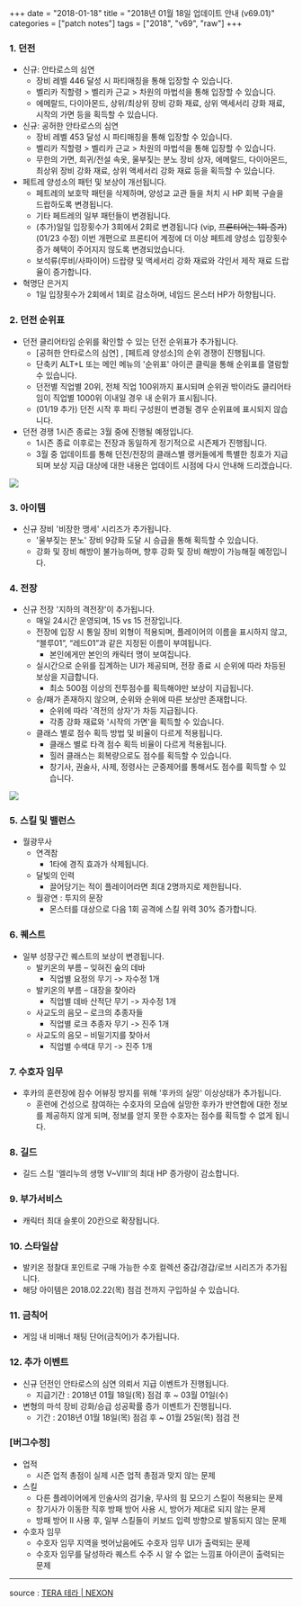 +++
date = "2018-01-18"
title = "2018년 01월 18일 업데이트 안내 (v69.01)"
categories = ["patch notes"]
tags = ["2018", "v69", "raw"]
+++

### 1. 던전
- 신규: 안타로스의 심연
  - 장비 레벨 446 달성 시 파티매칭을 통해 입장할 수 있습니다.
  - 벨리카 직할령 > 벨리카 근교 > 차원의 마법석을 통해 입장할 수 있습니다.
  - 에메랄드, 다이아몬드, 상위/최상위 장비 강화 재료, 상위 액세서리 강화 재료, 시작의 가면 등을 획득할 수 있습니다.
- 신규: 공허한 안타로스의 심연
  - 장비 레벨 453 달성 시 파티매칭을 통해 입장할 수 있습니다.
  - 벨리카 직할령 > 벨리카 근교 > 차원의 마법석을 통해 입장할 수 있습니다.
  - 무한의 가면, 희귀/전설 속옷, 울부짖는 분노 장비 상자, 에메랄드, 다이아몬드, 최상위 장비 강화 재료, 상위 액세서리 강화 재료 등을 획득할 수 있습니다.
- 페트레 양성소의 패턴 및 보상이 개선됩니다.
  - 페트레의 보호막 패턴을 삭제하며, 양성교 교관 들을 처치 시 HP 회복 구슬을 드랍하도록 변경됩니다.
  - 기타 페트레의 일부 패턴들이 변경됩니다.
  - (추가)일일 입장횟수가 3회에서 2회로 변경됩니다 (vip, ~~프론티어는 1회 증가~~) (01/23 수정) 이번 개편으로 프론티어 계정에 더 이상 페트레 양성소 입장횟수 증가 혜택이 주어지지 않도록 변경되었습니다.
  - 보석류(루비/사파이어) 드랍량 및 액세서리 강화 재료와 각인서 제작 재료 드랍율이 증가합니다.
- 혁명단 은거지
  - 1일 입장횟수가 2회에서 1회로 감소하며, 네임드 몬스터 HP가 하향됩니다.

### 2. 던전 순위표
- 던전 클리어타임 순위를 확인할 수 있는 던전 순위표가 추가됩니다.
  - [공허한 안타로스의 심연] , [페트레 양성소]의 순위 경쟁이 진행됩니다.
  - 단축키 ALT+L 또는 메인 메뉴의 '순위표' 아이콘 클릭을 통해 순위표를 열람할 수 있습니다.
  - 던전별 직업별 20위, 전체 직업 100위까지 표시되며 순위권 밖이라도 클리어타임이 직업별 1000위 이내일 경우 내 순위가 표시됩니다.
  - (01/19 추가) 던전 시작 후 파티 구성원이 변경될 경우 순위표에 표시되지 않습니다.
- 던전 경쟁 1시즌 종료는 3월 중에 진행될 예정입니다.
  - 1시즌 종료 이후로는 전장과 동일하게 정기적으로 시즌제가 진행됩니다.
  - 3월 중 업데이트를 통해 던전/전장의 클래스별 랭커들에게 특별한 칭호가 지급되며 보상 지급 대상에 대한 내용은 업데이트 시점에 다시 안내해 드리겠습니다.

![](https://seraphinush-gaming.github.io/mysterium/images/patch-notes/2018-01-18-1.png)

### 3. 아이템
- 신규 장비 '비장한 맹세' 시리즈가 추가됩니다.
  - '울부짖는 분노' 장비 9강화 도달 시 승급을 통해 획득할 수 있습니다.
  - 강화 및 장비 해방이 불가능하며, 향후 강화 및 장비 해방이 가능해질 예정입니다.

### 4. 전장
- 신규 전장 '지하의 격전장'이 추가됩니다.
  - 매일 24시간 운영되며, 15 vs 15 전장입니다.
  - 전장에 입장 시 통일 장비 외형이 적용되며, 플레이어의 이름을 표시하지 않고, “블루01”, “레드01”과 같은 지정된 이름이 부여됩니다.
    - 본인에게만 본인의 캐릭터 명이 보여집니다.
  - 실시간으로 순위를 집계하는 UI가 제공되며, 전장 종료 시 순위에 따라 차등된 보상을 지급합니다.
    - 최소 500점 이상의 전투점수를 획득해야만 보상이 지급됩니다.
  - 승/패가 존재하지 않으며, 순위와 순위에 따른 보상만 존재합니다.
    - 순위에 따라 '격전의 상자'가 차등 지급됩니다.
    - 각종 강화 재료와 '시작의 가면'을 획득할 수 있습니다.
  - 클래스 별로 점수 획득 방법 및 비율이 다르게 적용됩니다.
    - 클래스 별로 타격 점수 획득 비율이 다르게 적용됩니다.
    - 힐러 클래스는 회복량으로도 점수를 획득할 수 있습니다.
    - 창기사, 권술사, 사제, 정령사는 군중제어를 통해서도 점수를 획득할 수 있습니다.

![](https://seraphinush-gaming.github.io/mysterium/images/patch-notes/2018-01-18-2.png)

### 5. 스킬 및 밸런스
- 월광무사
  - 연격참
    - 1타에 경직 효과가 삭제됩니다.
  - 달빛의 인력
    - 끌어당기는 적이 플레이어라면 최대 2명까지로 제한됩니다.
  - 월광연 : 투지의 문장
    - 몬스터를 대상으로 다음 1회 공격에 스킬 위력 30% 증가합니다.

### 6. 퀘스트
- 일부 성장구간 퀘스트의 보상이 변경됩니다.
  - 발키온의 부름 – 잊혀진 숲의 데바
    - 직업별 요정의 무기 -> 자수정 1개
  - 발키온의 부름 – 대장을 찾아라
    - 직업별 데바 산적단 무기 -> 자수정 1개
  - 사교도의 음모 – 로크의 추종자들
    - 직업별 로크 추종자 무기 -> 진주 1개
  - 사교도의 음모 – 비밀기지를 찾아서
    - 직업별 수색대 무기 -> 진주 1개

### 7. 수호자 임무
- 후카의 훈련장에 잠수 어뷰징 방지를 위해 '후카의 실망' 이상상태가 추가됩니다.
  - 훈련에 건성으로 참여하는 수호자의 모습에 실망한 후카가 반연합에 대한 정보를 제공하지 않게 되며, 정보를 얻지 못한 수호자는 점수를 획득할 수 없게 됩니다.

### 8. 길드
- 길드 스킬 '엘리누의 생명 V~VIII'의 최대 HP 증가량이 감소합니다.

### 9. 부가서비스
- 캐릭터 최대 슬롯이 20칸으로 확장됩니다.

### 10. 스타일샵
- 발키온 정찰대 포인트로 구매 가능한 수호 컬렉션 중갑/경갑/로브 시리즈가 추가됩니다.
- 해당 아이템은 2018.02.22(목) 점검 전까지 구입하실 수 있습니다.

### 11. 금칙어
- 게임 내 비매너 채팅 단어(금칙어)가 추가됩니다.

### 12. 추가 이벤트
- 신규 던전인 안타로스의 심연 의뢰서 지급 이벤트가 진행됩니다.
  - 지급기간 : 2018년 01월 18일(목) 점검 후 ~ 03월 01일(수)
- 변형의 마석 장비 강화/승급 성공확률 증가 이벤트가 진행됩니다.
  - 기간 : 2018년 01월 18일(목) 점검 후 ~ 01월 25일(목) 점검 전

### [버그수정]
- 업적
  - 시즌 업적 총점이 실제 시즌 업적 총점과 맞지 않는 문제
- 스킬
  - 다른 플레이어에게 인술사의 검기술, 무사의 힘 모으기 스킬이 적용되는 문제
  - 창기사가 이동한 직후 방패 방어 사용 시, 방어가 제대로 되지 않는 문제
  - 방패 방어 II 사용 후, 일부 스킬들이 키보드 입력 방향으로 발동되지 않는 문제
- 수호자 임무
  - 수호자 임무 지역을 벗어났음에도 수호자 임무 UI가 출력되는 문제
  - 수호자 임무를 달성하라 퀘스트 수주 시 알 수 없는 느낌표 아이콘이 출력되는 문제

----

source : [TERA 테라 | NEXON](http://tera.nexon.com/news/update/view.aspx?n4articlesn=316)
